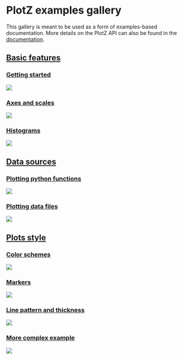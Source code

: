 # PlotZ examples gallery

This gallery is meant to be used as a form of examples-based documentation. More
details on the PlotZ API can also be found in
the [documentation](http://ffevotte.github.io/plotz/).

<!---plotz table_of_contents(toc) -->
## [Basic features](00-base)
### [Getting started](00-base/00-gettingStarted)
[<img src="00-base/00-gettingStarted/plot.svg?raw=true&sanitize=true"/>](00-base/00-gettingStarted)

### [Axes and scales](00-base/01-axes)
[<img src="00-base/01-axes/plot.svg?raw=true&sanitize=true"/>](00-base/01-axes)

### [Histograms](00-base/02-histograms)
[<img src="00-base/02-histograms/document.svg?raw=true&sanitize=true"/>](00-base/02-histograms)

## [Data sources](01-dataSources)
### [Plotting python functions](01-dataSources/01-function)
[<img src="01-dataSources/01-function/plot.svg?raw=true&sanitize=true"/>](01-dataSources/01-function)

### [Plotting data files](01-dataSources/02-file)
[<img src="01-dataSources/02-file/plot.svg?raw=true&sanitize=true"/>](01-dataSources/02-file)

## [Plots style](02-style)
### [Color schemes](02-style/01-colors)
[<img src="02-style/01-colors/document.svg?raw=true&sanitize=true"/>](02-style/01-colors)

### [Markers](02-style/02-markers)
[<img src="02-style/02-markers/plot.svg?raw=true&sanitize=true"/>](02-style/02-markers)

### [Line pattern and thickness](02-style/03-linePatterns)
[<img src="02-style/03-linePatterns/monochrome.svg?raw=true&sanitize=true"/>](02-style/03-linePatterns)

### [More complex example](02-style/04-complex)
[<img src="02-style/04-complex/fourier.svg?raw=true&sanitize=true"/>](02-style/04-complex)
<!---plotz end -->
    
